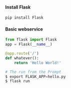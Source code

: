 #### Install Flask
```python
pip install Flask
```

#### Basic webservice
```python
from flask import Flask
app = Flask(__name__)

@app.route('/')
def whatever():
    return 'Hello World!'

# The run from the Prompt    
$ export FLASK_APP=hello.py
$ flask run    
```



